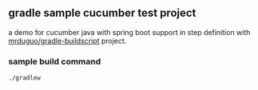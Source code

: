 ## gradle sample cucumber test project
a demo for cucumber java with spring boot support in step definition with [mrduguo/gradle-buildscript](https://github.com/mrduguo/gradle-buildscript) project. 


### sample build command

```
./gradlew

```
